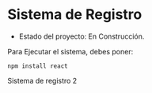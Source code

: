 <h1>Sistema de Registro</h1>

- Estado del proyecto: En Construcción.

Para Ejecutar el sistema, debes poner:

```npm install react```

Sistema de registro 2
